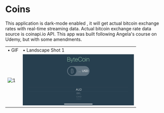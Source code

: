 # Coins
This application is dark-mode enabled , it will get actual bitcoin exchange rates with real-time streaming data. Actual bitcoin exchange rate data source is coinapi.io API. This app was built following Angela's course on Udemy, but with some amendments.

<table>
 <tr>
    <td> • GIF </td>
    <td> • Landscape Shot 1 </td>
  </tr> 
  <tr>
    <td> <img src="Images/Coins.gif" alt="1" width = 350></td>
    <td><img src="Images/CoinsLandscape1.PNG" alt="2" width = 350></td>
  </td>
  </tr>
